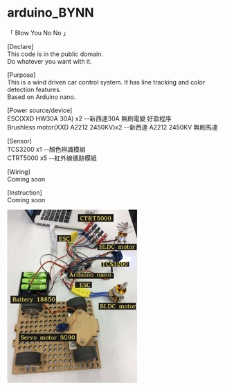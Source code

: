 # arduino_BYNN
「 Blow You No No 」  
  
[Declare]  
This code is in the public domain.  
Do whatever you want with it.  
  
[Purpose]  
This is a wind driven car control system. It has line tracking and color detection features.  
Based on Arduino nano.  
  
[Power source/device]  
ESC(XXD HW30A 30A) x2  --新西達30A 無刷電變 好盈程序  
Brushless motor(XXD A2212 2450KV)x2  --新西達 A2212 2450KV 無刷馬達  
  
[Sensor]  
TCS3200 x1 --顏色辨識模組  
CTRT5000 x5 --紅外線循跡模組  
  
[Wiring]  
Coming soon  
  
[Instruction]  
Coming soon  
  
<img src="https://raw.githubusercontent.com/shannon112/arduino_BYNN/master/image.jpg" width="300">
